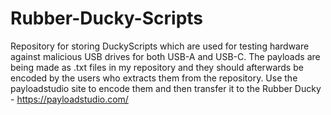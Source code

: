 # Rubber-Ducky-Scripts
Repository for storing DuckyScripts which are used for testing hardware against malicious USB drives for both USB-A and USB-C. The payloads are being made as .txt files in my repository and they should afterwards be encoded by the users who extracts them from the repository. Use the payloadstudio site to encode them and then transfer it to the Rubber Ducky - https://payloadstudio.com/
